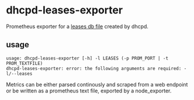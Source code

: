 # dhcpd-leases-exporter
Prometheus exporter for a [leases db file](https://man.openbsd.org/dhclient.leases.5) created by dhcpd. 

## usage

```
usage: dhcpd-leases-exporter [-h] -l LEASES (-p PROM_PORT | -t PROM_TEXTFILE)
dhcpd-leases-exporter: error: the following arguments are required: -l/--leases
```

Metrics can be either parsed continously and scraped from a web endpoint or be written 
as a prometheus text file, exported by a node_exporter. 
